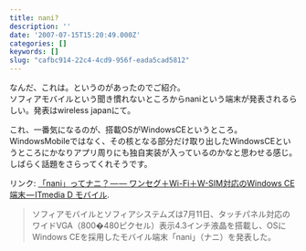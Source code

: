 ```yaml
---
title: nani?
description: ''
date: '2007-07-15T15:20:49.000Z'
categories: []
keywords: []
slug: "cafbc914-22c4-4cd9-956f-eada5cad5812"
---
```

なんだ、これは。というのがあったのでご紹介。  
ソフィアモバイルという聞き慣れないところからnaniという端末が発表されるらしい。発表はwireless japanにて。

これ、一番気になるのが、搭載OSがWindowsCEというところ。WindowsMobileではなく、その核となる部分だけ取り出したWindowsCEというところにかなりアプリ周りにも独自実装が入っているのかなと思わせる感じ。しばらく話題をさらってくれそうです。

リンク: [「nani」ってナニ？ — — ワンセグ＋Wi-Fi＋W-SIM対応のWindows CE端末 — ITmedia D モバイル](http://plusd.itmedia.co.jp/mobile/articles/0707/11/news103.html "「nani」ってナニ？——ワンセグ＋Wi-Fi＋W-SIM対応のWindows CE端末 - ITmedia  D モバイル").

> ソフィアモバイルとソフィアシステムズは7月11日、タッチパネル対応のワイドVGA（800�480ピクセル）表示4.3インチ液晶を搭載し、OSにWindows CEを採用したモバイル端末「nani」（ナニ）を発表した。